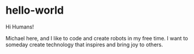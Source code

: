 # hello-world

Hi Humans!

Michael here, and I like to code and create robots in my free time.
I want to someday create technology that inspires and bring joy to others.
